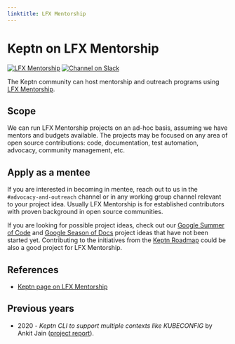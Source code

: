 ```yaml
---
linktitle: LFX Mentorship
---
```


# Keptn on LFX Mentorship

[![LFX Mentorship](https://img.shields.io/badge/Profile-LFX%20Mentrorship-blue)](https://mentorship.lfx.linuxfoundation.org/project/ba41187f-fa8d-47e1-8046-4040e5b35b73)
[![Channel on Slack](https://img.shields.io/badge/Slack-%23advocacy--and--outreach-green)](https://keptn.sh/community/#slack)

The Keptn community can host mentorship and outreach programs using
[LFX Mentorship](https://lfx.linuxfoundation.org/tools/mentorship/).

## Scope

We can run LFX Mentorship projects on an ad-hoc basis,
assuming we have mentors and budgets available.
The projects may be focused on any area of open source contributions:
code, documentation, test automation, advocacy, community management, etc.

## Apply as a mentee

If you are interested in becoming in mentee,
reach out to us in the `#advocacy-and-outreach` channel or
in any working group channel
relevant to your project idea.
Usually LFX Mentorship is for established contributors
with proven background in open source communities.

If you are looking for possible project ideas,
check out our
[Google Summer of Code](../gsoc/) and
[Google Season of Docs](../gsod/)
project ideas
that have not been started yet.
Contributing to the initiatives from the
[Keptn Roadmap](https://keptn.sh/docs/roadmap/) could be also a good project for LFX Mentorship.

## References

* [Keptn page on LFX Mentorship](https://mentorship.lfx.linuxfoundation.org/project/ba41187f-fa8d-47e1-8046-4040e5b35b73)

## Previous years

* 2020 - _Keptn CLI to support multiple contexts like KUBECONFIG_ by Ankit Jain
  ([project report](https://www.ankitjain28.me/communitybridge-mentee-with-keptn/)).
